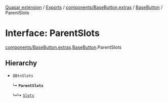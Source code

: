 [Quasar extension](../index.md) / [Exports](../modules.md) / [components/BaseButton.extras](../modules/components_BaseButton_extras.md) / [BaseButton](../modules/components_BaseButton_extras.BaseButton.md) / ParentSlots

# Interface: ParentSlots

[components/BaseButton.extras](../modules/components_BaseButton_extras.md).[BaseButton](../modules/components_BaseButton_extras.BaseButton.md).ParentSlots

## Hierarchy

- `QBtnSlots`

  ↳ **`ParentSlots`**

  ↳↳ [`Slots`](components_BaseButton_extras.BaseButton.Slots.md)
